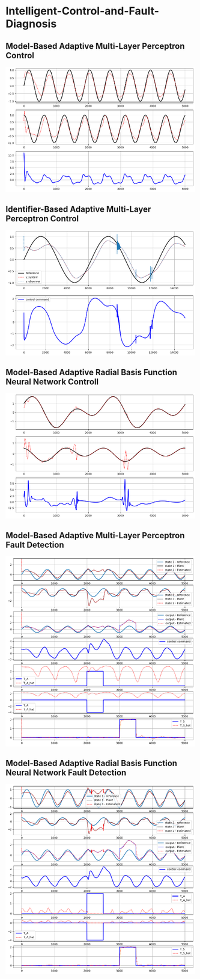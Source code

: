 # Intelligent-Control-and-Fault-Diagnosis

## Model-Based Adaptive Multi-Layer Perceptron Control

<img src="./Images/Contro_MLP.png" alt="">

## Identifier-Based Adaptive Multi-Layer Perceptron Control

<img src="./Images/Contro_MLP_ID.png" alt="">

## Model-Based Adaptive Radial Basis Function Neural Network Controll

<img src="./Images/Contro_RBFnn.png" alt="">

## Model-Based Adaptive Multi-Layer Perceptron Fault Detection

<img src="./Images/Fault_MLP.png" alt="">

## Model-Based Adaptive Radial Basis Function Neural Network Fault Detection

<img src="./Images/Fault_RBF.png" alt="">